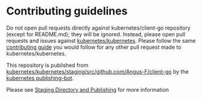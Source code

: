 # Contributing guidelines

Do not open pull requests directly against kubernetes/client-go repository (except for README.md); they will be ignored. Instead, please open pull requests and issues against [kubernetes/kubernetes](https://git.k8s.io/kubernetes/).  Please follow the same [contributing guide](https://git.k8s.io/kubernetes/CONTRIBUTING.md) you would follow for any other pull request made to kubernetes/kubernetes.

This repository is published from [kubernetes/kubernetes/staging/src/github.com/Angus-F/client-go](https://git.k8s.io/kubernetes/staging/src/github.com/Angus-F/client-go) by the [kubernetes publishing-bot](https://git.k8s.io/publishing-bot).

Please see [Staging Directory and Publishing](https://git.k8s.io/community/contributors/devel/sig-architecture/staging.md) for more information
